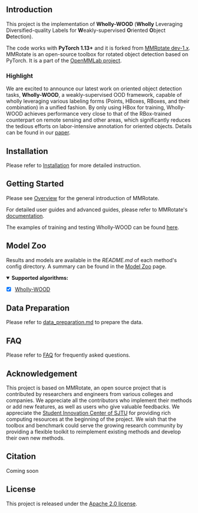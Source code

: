 ## Introduction

This project is the implementation of **Wholly-WOOD** (**Wholly** Leveraging Diversified-quality Labels for **W**eakly-supervised **O**riented **O**bject **D**etection).

The code works with **PyTorch 1.13+** and it is forked from [MMRotate dev-1.x](https://github.com/open-mmlab/mmrotate/tree/dev-1.x). MMRotate is an open-source toolbox for rotated object detection based on PyTorch. It is a part of the [OpenMMLab project](https://github.com/open-mmlab).

### Highlight

We are excited to announce our latest work on oriented object detection tasks, **Wholly-WOOD**, a weakly-supervised OOD framework, capable of wholly leveraging various labeling forms (Points, HBoxes, RBoxes, and their combination) in a unified fashion. By only using HBox for training, Wholly-WOOD achieves performance very close to that of the RBox-trained counterpart on remote sensing and other areas, which significantly reduces the tedious efforts on labor-intensive annotation for oriented objects. Details can be found in our [paper](https://arxiv.org/abs/0).

## Installation

Please refer to [Installation](https://mmrotate.readthedocs.io/en/1.x/get_started.html) for more detailed instruction.

## Getting Started

Please see [Overview](https://mmrotate.readthedocs.io/en/1.x/overview.html) for the general introduction of MMRotate. 

For detailed user guides and advanced guides, please refer to MMRotate's [documentation](https://mmrotate.readthedocs.io/en/1.x/).

The examples of training and testing Wholly-WOOD can be found [here](configs/whollywood/README.md).

## Model Zoo

Results and models are available in the *README.md* of each method's config directory.
A summary can be found in the [Model Zoo](docs/en/model_zoo.md) page.

<details open>
<summary><b>Supported algorithms:</b></summary>

- [x] [Wholly-WOOD](configs/whollywood/README.md)

</details>

## Data Preparation

Please refer to [data_preparation.md](tools/data/README.md) to prepare the data.

## FAQ

Please refer to [FAQ](docs/en/notes/faq.md) for frequently asked questions.

## Acknowledgement

This project is based on MMRotate, an open source project that is contributed by researchers and engineers from various colleges and companies. We appreciate all the contributors who implement their methods or add new features, as well as users who give valuable feedbacks. We appreciate the [Student Innovation Center of SJTU](https://www.si.sjtu.edu.cn/) for providing rich computing resources at the beginning of the project. We wish that the toolbox and benchmark could serve the growing research community by providing a flexible toolkit to reimplement existing methods and develop their own new methods.

## Citation

Coming soon

## License

This project is released under the [Apache 2.0 license](LICENSE).
